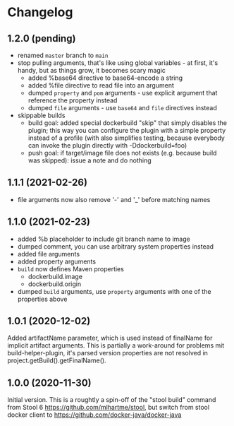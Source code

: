 # Changelog

## 1.2.0 (pending)

* renamed `master` branch to `main`
* stop pulling arguments, that's like using global variables - at first, it's handy, but as things grow, it becomes scary magic
  * added %base64 directive to base64-encode a string
  * added %file directive to read file into an argument  
  * dumped `property` and `pom` arguments - use explicit argument that reference the property instead
  * dumped `file` arguments - use `base64` and `file` directives instead
* skippable builds
  * build goal:
    added special dockerbuild "skip" that simply disables the plugin; this way you can configure the plugin with a simple property 
    instead of a profile (with also simplifies testing, because everybody can invoke the plugin directly with -Ddockerbuild=foo)
  * push goal:
    if target/image file does not exists (e.g. because build was skipped): issue a note and do nothing
  

## 1.1.1 (2021-02-26)

* file arguments now also remove '-' and  '_' before matching names


## 1.1.0 (2021-02-23)

* added %b placeholder to include git branch name to image
* dumped comment, you can use arbitrary system properties instead
* added file arguments
* added property arguments
* `build` now defines Maven properties
  * dockerbuild.image
  * dockerbuild.origin  
* dumped `build` arguments, use `property` arguments with one of the properties above


## 1.0.1 (2020-12-02)

Added artifactName parameter, which is used instead of finalName for implicit artifact arguments.
This is partially a work-around for problems mit build-helper-plugin, it's parsed version properties
are not resolved in project.getBuild().getFinalName().


## 1.0.0 (2020-11-30)

Initial version. This is a roughtly a spin-off of the "stool build" command from 
Stool 6 https://github.com/mlhartme/stool, but switch from stool 
docker client to https://github.com/docker-java/docker-java
